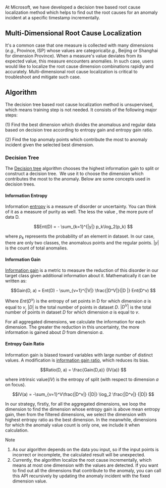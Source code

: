 At Microsoft, we have developed a decision tree based root cause localization method which helps to find out the root causes for an anomaly incident at a specific timestamp incrementally. 

## Multi-Dimensional Root Cause Localization
It's a common case that one measure is collected with many dimensions (*e.g.*, Province, ISP) whose values are categorical(*e.g.*, Beijing or Shanghai for dimension Province). When a measure's value deviates from its expected value, this measure encounters anomalies. In such case, users would like to localize the root cause dimension combinations rapidly and accurately. Multi-dimensional root cause localization is critical to troubleshoot and mitigate such case.

## Algorithm

The decision tree based root cause localization method is unsupervised, which means training step is not needed. It consists of the following major steps:

(1) Find the best dimension which divides the anomalous and regular data based on decision tree according to entropy gain and entropy gain ratio.

(2) Find the top anomaly points which contribute the most to anomaly incident given the selected best dimension.

### Decision Tree

The [Decision tree](https://en.wikipedia.org/wiki/Decision_tree) algorithm chooses the highest information gain to split or construct a decision tree.  We use it to choose the dimension which contributes the most to the anomaly. Below are some concepts used in decision trees.

#### Information Entropy

Information [entropy](https://en.wikipedia.org/wiki/Entropy_(information_theory)) is a measure of disorder or uncertainty. You can think of it as a measure of purity as well. The less the value , the more pure of data D.

$$Ent(D) = - \sum_{k=1}^{|y|}  p_k\log_2(p_k) $$

where $p_k$ represents the probability of an element in dataset. In our case, there are only two classes, the anomalous points and the regular points.  $|y|$ is the count of total anomalies.

#### Information Gain
[Information gain](https://en.wikipedia.org/wiki/Information_gain_in_decision_trees) is a metric to measure the reduction of this disorder in our target class given additional information about it. Mathematically it can be written as:

$$Gain(D, a) = Ent(D) - \sum_{v=1}^{|V|} \frac{|D^V|}{|D |} Ent(D^v) $$

Where $Ent(D^v)$ is the entropy of set points in D for which dimension $a$ is equal to $v$, $|D|$ is the total number of points in dataset $D$.  $|D^V|$ is the total number of points in dataset $D$ for which dimension $a$ is equal to $v$.

For all aggregated dimensions, we calculate the information for each dimension. The greater the reduction in this uncertainty, the more information is gained about $D$ from dimension $a$.

#### Entropy Gain Ratio

Information gain is biased toward variables with large number of distinct values. A modification is [information gain ratio](https://en.wikipedia.org/wiki/Information_gain_ratio), which reduces its bias.

$$Ratio(D, a) = \frac{Gain(D,a)} {IV(a)} $$

where intrinsic value($IV$) is the entropy of split (with respect to dimension $a$ on focus).

$$IV(a) = -\sum_{v=1}^V\frac{|D^v|} {|D|} \log_2 \frac{|D^v|} {|D|}  $$

In our strategy, firstly, for all the aggregated dimensions, we loop the dimension to find the dimension whose entropy gain is above mean entropy gain, then from the filtered dimensions,  we select the dimension with highest entropy ratio as the best dimension. In the meanwhile, dimensions for which the anomaly value count is only one, we include it when calculation.

> [!Note]
> 1. As our algorithm depends on the data you input, so if the input points is incorrect or incomplete, the calculated result will be unexpected. 
> 2. Currently, the algorithm localize the root cause incrementally, which means at most one dimension with the values are detected. If you want to find out all the dimensions that contribute to the anomaly, you can call this API recursively by updating the anomaly incident with the fixed dimension value.
